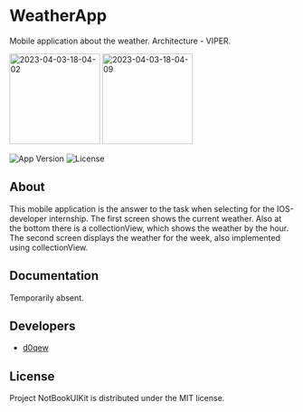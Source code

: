 # WeatherApp
Mobile application about the weather. Architecture - VIPER.

<p align="left">
  <img src="https://i.ibb.co/B2bt2DX/2023-04-03-18-04-02.jpg" alt="2023-04-03-18-04-02" border="0" width="160">
  <img src="https://i.ibb.co/VtJyzTz/2023-04-03-18-04-09.jpg" alt="2023-04-03-18-04-09" border="0" width="160">
</p>

<p align="left">
   <img src="https://img.shields.io/badge/Version-0.1-blueviolet" alt="App Version">
   <img src="https://img.shields.io/badge/Lecense-MIT-9cf" alt="License">
</p>

## About

This mobile application is the answer to the task when selecting for the IOS-developer internship.
The first screen shows the current weather. Also at the bottom there is a collectionView, which shows the weather by the hour. The second screen displays the weather for the week, also implemented using collectionView.

## Documentation

Temporarily absent.

## Developers

- [d0qew](https://github.com/d0qew)

## License

Project NotBookUIKit is distributed under the MIT license.
